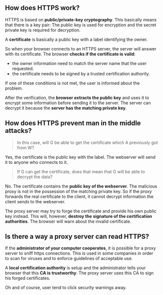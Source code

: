 ## How does HTTPS work?

HTTPS is based on **public/private-key cryptography**. This basically means that there is a key pair: The public key is used for encryption and the secret private key is required for decryption.

A **certificate** is basically a public key with a label identifying the owner.

So when your browser connects to an HTTPS server, the server will answer with its certificate. The browser **checks if the certificate is valid**:

*   the owner information need to match the server name that the user requested.
*   the certificate needs to be signed by a trusted certification authority.

If one of these conditions is not met, the user is informed about the problem.

After the verification, the **browser extracts the public key** and uses it to encrypt some information before sending it to the server. The server can decrypt it because the **server has the matching private key**.

## How does HTTPS prevent man in the middle attacks?

> In this case, will G be able to get the certificate which A previously got from W?

Yes, the certificate is the public key with the label. The webserver will send it to anyone who connects to it.

> If G can get the certificate, does that mean that G will be able to decrypt the data?

No. The certificate contains the **public key of the webserver**. The malicious proxy is not in the possession of the matching private key. So if the proxy forwards the real certificate to the client, it cannot decrypt information the client sends to the webserver.

The proxy server may try to forge the certificate and provide his own public key instead. This will, however, **destroy the signature of the certification authorities**. The browser will warn about the invalid certificate.

## Is there a way a proxy server can read HTTPS?

If the **administrator of your computer cooperates**, it is possible for a proxy server to sniff https connections. This is used in some companies in order to scan for viruses and to enforce guidelines of acceptable use.

A **local certification authority** is setup and the administrator tells your browser that this **CA is trustworthy**. The proxy server uses this CA to sign his forged certificates.

Oh and of course, user tend to click security warnings away.
